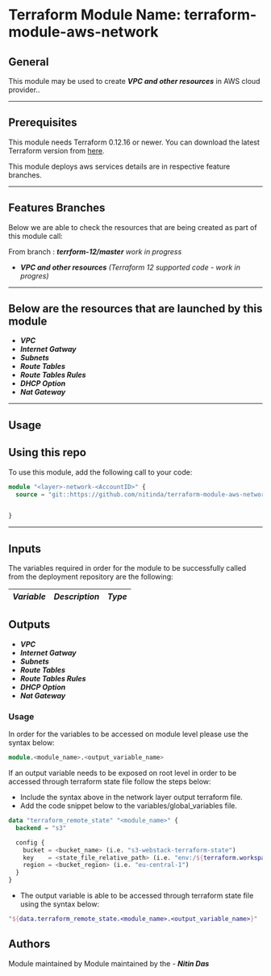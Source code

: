 # Terraform Module Name: terraform-module-aws-network


## General

This module may be used to create **_VPC and other resources_** in AWS cloud provider..

---


## Prerequisites

This module needs Terraform 0.12.16 or newer.
You can download the latest Terraform version from [here](https://www.terraform.io/downloads.html).

This module deploys aws services details are in respective feature branches.

---

## Features Branches

Below we are able to check the resources that are being created as part of this module call:


From branch : **_terrform-12/master_** *work in progress*

- **_VPC and other resources_** *(Terraform 12 supported code - work in progres)*


---

## Below are the resources that are launched by this module

- **_VPC_**
- **_Internet Gatway_**
- **_Subnets_**
- **_Route Tables_**
- **_Route Tables Rules_**
- **_DHCP Option_**
- **_Nat Gateway_**



---

## Usage

## Using this repo

To use this module, add the following call to your code:

```tf
module "<layer>-network-<AccountID>" {
  source = "git::https://github.com/nitinda/terraform-module-aws-network.git?ref=master"


}
```
---

## Inputs

The variables required in order for the module to be successfully called from the deployment repository are the following:


|         **_Variable_**        |            **_Description_**             |   **_Type_**   |
|-------------------------------|------------------------------------------|----------------|





## Outputs

- **_VPC_**
- **_Internet Gatway_**
- **_Subnets_**
- **_Route Tables_**
- **_Route Tables Rules_**
- **_DHCP Option_**
- **_Nat Gateway_**




### Usage
In order for the variables to be accessed on module level please use the syntax below:

```tf
module.<module_name>.<output_variable_name>
```

If an output variable needs to be exposed on root level in order to be accessed through terraform state file follow the steps below:

- Include the syntax above in the network layer output terraform file.
- Add the code snippet below to the variables/global_variables file.

```tf
data "terraform_remote_state" "<module_name>" {
  backend = "s3"

  config {
    bucket = <bucket_name> (i.e. "s3-webstack-terraform-state")
    key    = <state_file_relative_path> (i.e. "env:/${terraform.workspace}/4_Networking/terraform.tfstate")
    region = <bucket_region> (i.e. "eu-central-1")
  }
}
```

- The output variable is able to be accessed through terraform state file using the syntax below:

```tf
"${data.terraform_remote_state.<module_name>.<output_variable_name>}"
```

## Authors
Module maintained by Module maintained by the - **_Nitin Das_**

